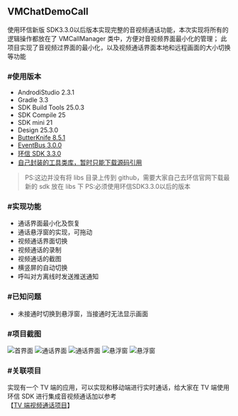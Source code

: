 VMChatDemoCall
--------------

使用环信新版 SDK3.3.0以后版本实现完整的音视频通话功能，本次实现将所有的逻辑操作都放在了 VMCallManager 类中，方便对音视频界面最小化的管理；
此项目实现了音视频过界面的最小化，以及视频通话界面本地和远程画面的大小切换等功能

### #使用版本
- AndrodiStudio 2.3.1
- Gradle 3.3
- SDK Build Tools 25.0.3
- SDK Compile 25
- SDK mini 21
- Design 25.3.0
- [ButterKnife 8.5.1](https://github.com/JakeWharton/butterknife)
- [EventBus 3.0.0](https://github.com/greenrobot/EventBus)
- [环信 SDK 3.3.0](http://www.easemob.com/download/im)
- [自己封装的工具类库，暂时只能下载源码引用](https://github.com/lzan13/VMLibraryManager)

>PS:这边并没有将 libs 目录上传到 github，需要大家自己去环信官网下载最新的 sdk 放在 libs 下
>PS:必须使用环信SDK3.3.0以后的版本


### #实现功能
- 通话界面最小化及恢复
- 通话悬浮窗的实现，可拖动
- 视频通话界面切换
- 视频通话的录制
- 视频通话的截图
- 横竖屏的自动切换
- 呼叫对方离线时发送推送通知

### #已知问题
- 未接通时切换到悬浮窗，当接通时无法显示画面


### #项目截图
![首界面](/screenshots/screenshot-main.png?raw=true "首界面")
![通话界面](/screenshots/screenshot-call.png?raw=true "通话界面")
![通话界面](/screenshots/screenshot-call-horizontal.png?raw=true "通话界面")
![悬浮窗](/screenshots/screenshot-call-float-window-1.png?raw=true "悬浮窗")
![悬浮窗](/screenshots/screenshot-call-float-window-2.png?raw=true "悬浮窗")

### #关联项目
实现有一个 TV 端的应用，可以实现和移动端进行实时通话，给大家在 TV 端使用环信 SDK 进行集成音视频通话加以参考  
【[TV 端视频通话项目](https://github.com/lzan13/VMTVCall)】